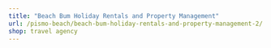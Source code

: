 ```yaml
---
title: "Beach Bum Holiday Rentals and Property Management"
url: /pismo-beach/beach-bum-holiday-rentals-and-property-management-2/
shop: travel agency
---
```

